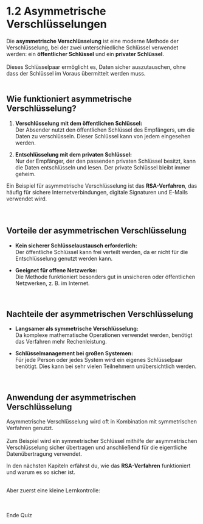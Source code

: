 # 1.2 Asymmetrische Verschlüsselungen  

Die **asymmetrische Verschlüsselung** ist eine moderne Methode der Verschlüsselung, bei der zwei unterschiedliche Schlüssel verwendet werden: ein **öffentlicher Schlüssel** und ein **privater Schlüssel**.<br>  
Dieses Schlüsselpaar ermöglicht es, Daten sicher auszutauschen, ohne dass der Schlüssel im Voraus übermittelt werden muss.  
<br>

## Wie funktioniert asymmetrische Verschlüsselung?  

1. **Verschlüsselung mit dem öffentlichen Schlüssel:**  
   Der Absender nutzt den öffentlichen Schlüssel des Empfängers, um die Daten zu verschlüsseln. Dieser Schlüssel kann von jedem eingesehen werden.<br>  

2. **Entschlüsselung mit dem privaten Schlüssel:**  
   Nur der Empfänger, der den passenden privaten Schlüssel besitzt, kann die Daten entschlüsseln und lesen. Der private Schlüssel bleibt immer geheim.<br>  

Ein Beispiel für asymmetrische Verschlüsselung ist das **RSA-Verfahren**, das häufig für sichere Internetverbindungen, digitale Signaturen und E-Mails verwendet wird.<br>  
<br>

## Vorteile der asymmetrischen Verschlüsselung  

- **Kein sicherer Schlüsselaustausch erforderlich:**  
  Der öffentliche Schlüssel kann frei verteilt werden, da er nicht für die Entschlüsselung genutzt werden kann.<br>  

- **Geeignet für offene Netzwerke:**  
  Die Methode funktioniert besonders gut in unsicheren oder öffentlichen Netzwerken, z. B. im Internet.<br>  
<br>

## Nachteile der asymmetrischen Verschlüsselung  

- **Langsamer als symmetrische Verschlüsselung:**  
  Da komplexe mathematische Operationen verwendet werden, benötigt das Verfahren mehr Rechenleistung.<br>  

- **Schlüsselmanagement bei großen Systemen:**  
  Für jede Person oder jedes System wird ein eigenes Schlüsselpaar benötigt. Dies kann bei sehr vielen Teilnehmern unübersichtlich werden.<br>  
<br>

## Anwendung der asymmetrischen Verschlüsselung  

Asymmetrische Verschlüsselung wird oft in Kombination mit symmetrischen Verfahren genutzt.<br>  
Zum Beispiel wird ein symmetrischer Schlüssel mithilfe der asymmetrischen Verschlüsselung sicher übertragen und anschließend für die eigentliche Datenübertragung verwendet.<br>  

In den nächsten Kapiteln erfährst du, wie das **RSA-Verfahren** funktioniert und warum es so sicher ist.<br>
<br>

Aber zuerst eine kleine Lernkontrolle: <br>
<br>

<Quiz1></Quiz1>

<br>
Ende Quiz